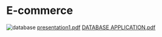 # E-commerce
![database](https://github.com/user-attachments/assets/5351e4ad-4fe4-4fa6-a9e0-8299f619488d)
[presentation1.pdf](https://github.com/user-attachments/files/20197737/presentation1.pdf)
[DATABASE APPLICATION.pdf](https://github.com/user-attachments/files/20198035/DATABASE.APPLICATION.pdf)
